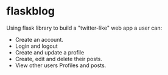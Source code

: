 # flaskblog
Using flask library to build a "twitter-like" web app a user can:
                     <ul>
                     	<li>Create an account.</li>
                     	<li>Login and logout</li>
                     	<li>Create and update a profile</li>
                     	<li>Create, edit and delete their posts.</li>
                     	<li>View other users Profiles and posts.</li>

                    
         
